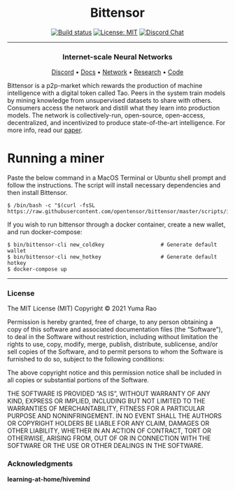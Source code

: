 <div align="center">

# **Bittensor**
[![Build status](https://circleci.com/gh/opentensor/bittensor.svg?style=shield)](https://circleci.com/gh/opentensor/bittensor)
[![License: MIT](https://img.shields.io/badge/License-MIT-yellow.svg)](https://opensource.org/licenses/MIT)
[![Discord Chat](https://img.shields.io/discord/308323056592486420.svg)](https://discord.gg/3rUr6EcvbB)

---

### Internet-scale Neural Networks

[Discord](https://discord.gg/3rUr6EcvbB) • [Docs](https://app.gitbook.com/@opentensor/s/bittensor/) • [Network](https://www.bittensor.com/metagraph) • [Research](https://uploads-ssl.webflow.com/5cfe9427d35b15fd0afc4687/5fa940aea6a95b870067cf09_bittensor.pdf) • [Code](https://github.com/opentensor/BitTensor)

</div>

Bittensor is a p2p-market which rewards the production of machine intelligence with a digital token called Tao. Peers in the system train models by mining knowledge from unsupervised datasets to share with others. Consumers access the network and distill what they learn into production models. The network is collectively-run, open-source, open-access, decentralized, and incentivized to produce state-of-the-art intelligence. For more info, read our [paper](https://uploads-ssl.webflow.com/5cfe9427d35b15fd0afc4687/6021920718efe27873351f68_bittensor.pdf).

# Running a miner

Paste the below command in a MacOS Terminal or Ubuntu shell prompt and follow the instructions. The script will install necessary dependencies and then install Bittensor.
```
$ /bin/bash -c "$(curl -fsSL https://raw.githubusercontent.com/opentensor/bittensor/master/scripts/install.sh)"
```
If you wish to run bittensor through a docker container, create a new wallet, and run docker-compose:
```
$ bin/bittensor-cli new_coldkey                  # Generate default wallet
$ bin/bittensor-cli new_hotkey                   # Generate default hotkey	
$ docker-compose up
```

---

### License
The MIT License (MIT)
Copyright © 2021 Yuma Rao

Permission is hereby granted, free of charge, to any person obtaining a copy of this software and associated documentation files (the “Software”), to deal in the Software without restriction, including without limitation the rights to use, copy, modify, merge, publish, distribute, sublicense, and/or sell copies of the Software, and to permit persons to whom the Software is furnished to do so, subject to the following conditions:

The above copyright notice and this permission notice shall be included in all copies or substantial portions of the Software.

THE SOFTWARE IS PROVIDED “AS IS”, WITHOUT WARRANTY OF ANY KIND, EXPRESS OR IMPLIED, INCLUDING BUT NOT LIMITED TO THE WARRANTIES OF MERCHANTABILITY, FITNESS FOR A PARTICULAR PURPOSE AND NONINFRINGEMENT. IN NO EVENT SHALL THE AUTHORS OR COPYRIGHT HOLDERS BE LIABLE FOR ANY CLAIM, DAMAGES OR OTHER LIABILITY, WHETHER IN AN ACTION OF CONTRACT, TORT OR OTHERWISE, ARISING FROM, OUT OF OR IN CONNECTION WITH THE SOFTWARE OR THE USE OR OTHER DEALINGS IN THE SOFTWARE.


### Acknowledgments
**learning-at-home/hivemind**
